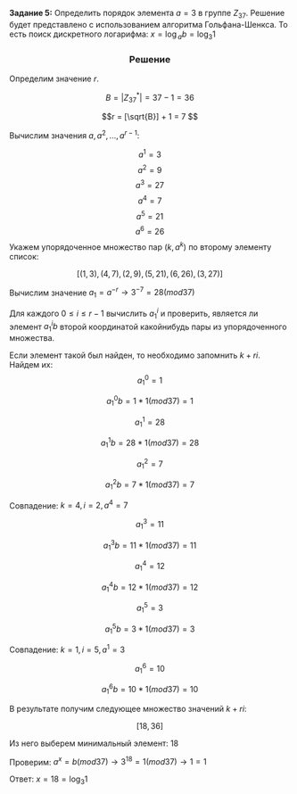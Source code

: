 **Задание 5:** Определить порядок элемента $a = 3$ в группе $Z_{37}$.
 Решение будет представлено с использованием алгоритма Гольфана-Шенкса. То есть поиск дискретного логарифма: $x = \log{_a}{b}= \log_{3}{1}$<h3 style="text-align: center;">Решение</h3>

Определим значение $r$.

 $$B = |Z_{37}^*| = {37} - 1 = {36}$$

 $$r = [\sqrt{B}] + 1 = 7 $$

Вычислим значения $a, a^2,...,a^{r - 1}$:

$$a^{1} = 3$$
$$a^{2} = 9$$
$$a^{3} = 27$$
$$a^{4} = 7$$
$$a^{5} = 21$$
$$a^{6} = 26$$
Укажем упорядоченное множество пар $(k, a^k)$ по второму элементу список:

 $$[(1, 3), (4, 7), (2, 9), (5, 21), (6, 26), (3, 27)]$$

Вычислим значение $a_{1} = a^{-r}\to {3}^{-7} = 28 (mod {37})$

Для каждого $0 ≤ i ≤ r − 1$ вычислить $a^i_{1}$ и проверить, является ли элемент $a^i_{1}b$ второй координатой какойнибудь пары из упорядоченного множества. 

 Если элемент такой был найден, то необходимо запомнить $k + ri$. Найдем их:
$$a_{1}^{0} = 1$$

$$a_{1}^{0}b = 1*1 (mod 37) = 1$$

$$a_{1}^{1} = 28$$

$$a_{1}^{1}b = 28*1 (mod 37) = 28$$

$$a_{1}^{2} = 7$$

$$a_{1}^{2}b = 7*1 (mod 37) = 7$$

Совпадение: $k = 4, i = 2, a^{4} = 7$

$$a_{1}^{3} = 11$$

$$a_{1}^{3}b = 11*1 (mod 37) = 11$$

$$a_{1}^{4} = 12$$

$$a_{1}^{4}b = 12*1 (mod 37) = 12$$

$$a_{1}^{5} = 3$$

$$a_{1}^{5}b = 3*1 (mod 37) = 3$$

Совпадение: $k = 1, i = 5, a^{1} = 3$

$$a_{1}^{6} = 10$$

$$a_{1}^{6}b = 10*1 (mod 37) = 10$$

В результате получим следующее множество значений $k + ri$:

 $$[18, 36]$$ 

Из него выберем минимальный элемент: $18$

Проверим: $a^x = b (mod {37}) \to {3}^{18} = {1} (mod {37})\to1 = 1$

Ответ: $x = 18 = \log_{3}{1}$